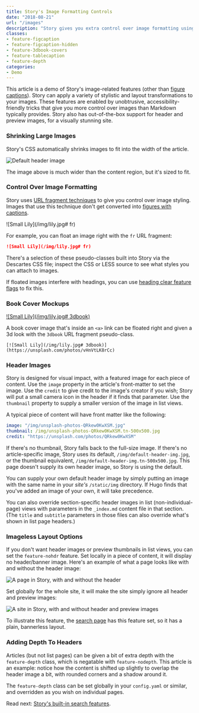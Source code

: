 ```yaml
---
title: Story's Image Formatting Controls
date: "2018-08-21"
url: "/images"
description: "Story gives you extra control over image formatting using only Markdown syntax."
classes:
- feature-figcaption
- feature-figcaption-hidden
- feature-3dbook-covers
- feature-tablecaption
- feature-depth
categories:
- Demo
---
```

This article is a demo of Story's image-related features (other than [figure captions](/figures)).
Story can apply a variety of stylistic and layout transformations to your images.
These features are enabled by unobtrusive, accessibility-friendly tricks that give you more control over images than Markdown typically provides.
Story also has out-of-the-box support for header and preview images, for a visually stunning site.
<!--more-->

### Shrinking Large Images

Story's CSS automatically shrinks images to fit into the width of the article.

![Default header image](/img/default-header-img.jpg)

The image above is much wider than the content region, but it's sized to fit.

### Control Over Image Formatting

Story uses [URL fragment
techniques](https://www.xaprb.com/blog/how-to-style-images-with-markdown/) to
give you control over image styling.
Images that use this technique don't get converted into [figures with captions](/figures).

![Small Lily](/img/lily.jpg# fr)

For example, you can float an image right with the `fr` URL fragment:

```md
![Small Lily](/img/lily.jpg# fr)
```

There's a selection of these pseudo-classes built into Story via the Descartes
CSS file; inspect the CSS or LESS source to see what styles you can attach to
images.

If floated images interfere with headings, you can use [heading clear feature flags](/features) to fix this.

### Book Cover Mockups

[![Small Lily](/img/lily.jpg# 3dbook)](https://unsplash.com/photos/vHnVtLK8rCc)

A book cover image that's inside an `<a>` link can be floated right and given
a 3d look with the `3dbook` URL fragment pseudo-class.

```
[![Small Lily](/img/lily.jpg# 3dbook)](https://unsplash.com/photos/vHnVtLK8rCc)
```

### Header Images

Story is designed for visual impact, with a featured image for each piece of content.
Use the `image` property in the article's front-matter to set the image.
Use the `credit` to give credit to the image's creator if you wish; Story will put a small camera icon in the header if it finds that parameter.
Use the `thumbnail` property to supply a smaller version of the image in list views.

A typical piece of content will have front matter like the following:

```yaml
image: "/img/unsplash-photos-QRkew0KwXSM.jpg"
thumbnail: /img/unsplash-photos-QRkew0KwXSM.tn-500x500.jpg
credit: "https://unsplash.com/photos/QRkew0KwXSM"
```

If there's no thumbnail, Story falls back to the full-size image.
If there's no article-specific image, Story uses its default, `/img/default-header-img.jpg`, or the thumbnail equivalent, `/img/default-header-img.tn-500x500.jpg`.
This page doesn't supply its own header image, so Story is using the default.

You can supply your own default header image by simply putting an image with the same name in your *site's* `/static/img` directory.
If Hugo finds that you've added an image of your own, it will take precedence.

You can also override section-specific header images in list
(non-individual-page) views with parameters in the `_index.md` content file in
that section.  (The `title` and `subtitle` parameters in those files can also
override what's shown in list page headers.)

### Imageless Layout Options

If you don't want header images or preview thumbnails in list views, you can set
the `feature-nohdr` feature. Set locally in a piece of content, it will display
no header/banner image. Here's an example of what a page looks like with and
without the header image:

![A page in Story, with and without the header](/img/page-header-formatting.png)

Set globally for the whole site, it will make the site simply ignore all header
and preview images:

![A site in Story, with and without header and preview images](/img/site-header-formatting.png)

To illustrate this feature, the [search page](/search) has this feature set, so
it has a plain, bannerless layout.

### Adding Depth To Headers

Articles (but not list pages) can be given a bit of extra depth with the
`feature-depth` class, which is negatable with `feature-nodepth`. This article
is an example: notice how the content is shifted up slightly to overlap the
header image a bit, with rounded corners and a shadow around it.

The `feature-depth` class can be set globally in your `config.yaml` or similar,
and overridden as you wish on individual pages.

Read next: [Story's built-in search features](/search-page/).
